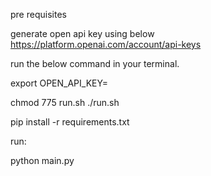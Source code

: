 pre requisites

generate open api key using below
https://platform.openai.com/account/api-keys

run the below command in your terminal.

export OPEN_API_KEY=<your open ai key>

chmod 775 run.sh
./run.sh

pip install -r requirements.txt

run:

python main.py